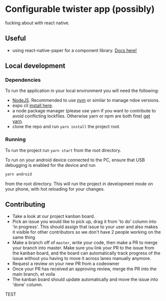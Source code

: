 # Configurable twister app (possibly)

fucking about with react native.

## Useful

-   using react-native-paper for a component library. [Docs here!](https://callstack.github.io/react-native-paper/)

## Local development

### Dependencies

To run the application in your local environment you will need the following:

-   [NodeJS](https://nodejs.org/en/download/package-manager/). Recommended to use [nvm](https://github.com/nvm-sh/nvm#installing-and-updating) or similar to manage ndoe versions.
-   expo cli [install here](https://docs.expo.io/workflow/expo-cli/).
-   a node package manager (please use yarn if you want to contribute to avoid conflicting lockfiles. Otherwise yarn or npm are both fine) [get yarn](https://classic.yarnpkg.com/en/docs/install).
-   clone the repo and run `yarn install` the project root.

### Running

To run the project run `yarn start` from the root directory.

To run on your android device connected to the PC, ensure that USB debugging is enabled for the device and run

```bash
yarn android
```

from the root directory. This will run the project in development mode on your phone, with hot reloading for your changes.

## Contributing

-   Take a look at our project kanban board.
-   Pick an issue you would like to pick up, drag it from 'to do' column into 'in progress'. This should assign that issue to your user and also makes it visible for other contributors so we don't have 2 people working on the same thing
-   Make a branch off of `master`, write your code, then make a PR to merge your branch into master. Make sure you link your PR to the issue from the kanban board, and the board can automatically track progress of the issue without you having to move it across lanes manually anymore.
-   Request a review on your new PR from a codeowner
-   Once your PR has received an approving review, merge the PR into the main branch, et voila
-   The kanban board should update automatically and move the issue into 'done' column.

TEST
